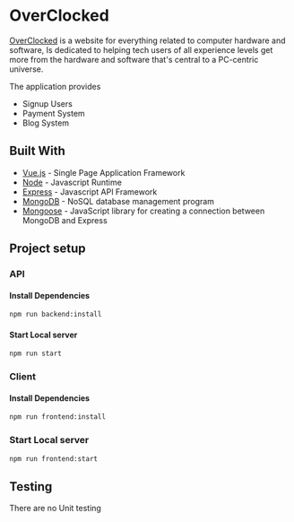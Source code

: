 # OverClocked

[OverClocked](https://overclocked.netlify.app/) is a website for everything related to computer hardware and software, Is dedicated to helping tech users of all experience levels get more from the hardware and software that's central to a PC-centric universe.

The application provides

- Signup Users
- Payment System
- Blog System

## Built With

- [Vue.js](https://vuejs.org/) - Single Page Application Framework
- [Node](https://nodejs.org) - Javascript Runtime
- [Express](https://expressjs.com/) - Javascript API Framework
- [MongoDB](https://mongodb.com/) - NoSQL database management program
- [Mongoose](https://mongoosejs.com/) - JavaScript library for creating a connection between MongoDB and Express

## Project setup

### API

#### Install Dependencies

```bash
npm run backend:install
```

#### Start Local server

```bash
npm run start
```

### Client

#### Install Dependencies

```bash
npm run frontend:install
```

### Start Local server

```bash
npm run frontend:start
```

## Testing

There are no Unit testing
